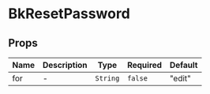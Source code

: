 # BkResetPassword

## Props

<!-- @vuese:BkResetPassword:props:start -->
|Name|Description|Type|Required|Default|
|---|---|---|---|---|
|for|-|`String`|`false`|"edit"|

<!-- @vuese:BkResetPassword:props:end -->


